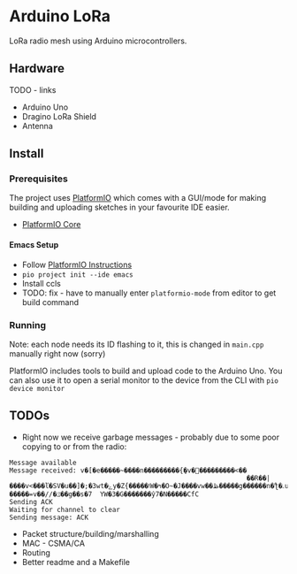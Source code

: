 # Arduino LoRa

LoRa radio mesh using Arduino microcontrollers.

## Hardware

TODO - links

* Arduino Uno
* Dragino LoRa Shield
* Antenna

## Install

### Prerequisites

The project uses [PlatformIO](https://docs.platformio.org/en/latest/integration/ide/index.html) which comes with a GUI/mode for making building and uploading sketches in your favourite IDE easier.

* [PlatformIO Core](https://docs.platformio.org/en/latest/core/index.html#piocore)

#### Emacs Setup

* Follow [PlatformIO Instructions](https://docs.platformio.org/en/latest/integration/ide/emacs.html#integration)
* `pio project init --ide emacs`
* Install ccls
* TODO: fix - have to manually enter `platformio-mode` from editor to get build command

### Running

Note: each node needs its ID flashing to it, this is changed in `main.cpp` manually right now (sorry)

PlatformIO includes tools to build and upload code to the Arduino Uno. You can also use it to open a serial monitor to the device from the CLI with `pio device monitor` 

## TODOs

* Right now we receive garbage messages - probably due to some poor copying to or from the radio:
```
Message available
Message received: v�[�e�����~����n���������{ܻ�v�߻���������<��
                                                            ��R��|����v<���ľ�SV�u��]�;�3wt�ݻy�Z{�����וW�ߤ�O~�J����vw��ڟ�����g������n�ƪ�ۦu�ھ�/�����=v��//�ݿ��g��s�7	YW�3�G�������ŷ7�N�����CfC
Sending ACK
Waiting for channel to clear
Sending message: ACK
```

* Packet structure/building/marshalling
* MAC - CSMA/CA
* Routing
* Better readme and a Makefile
